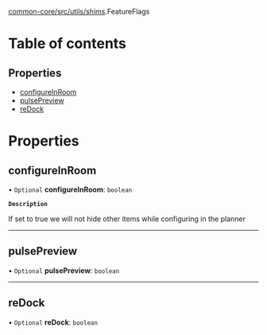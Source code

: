 [common-core/src/utils/shims](../modules/common_core_src_utils_shims.md).FeatureFlags

# Table of contents

## Properties

- [configureInRoom](common_core_src_utils_shims.FeatureFlags.md#configureinroom)
- [pulsePreview](common_core_src_utils_shims.FeatureFlags.md#pulsepreview)
- [reDock](common_core_src_utils_shims.FeatureFlags.md#redock)

# Properties

## configureInRoom

• `Optional` **configureInRoom**: `boolean`

**`Description`**

If set to true we will not hide other items while configuring in the planner

___

## pulsePreview

• `Optional` **pulsePreview**: `boolean`

___

## reDock

• `Optional` **reDock**: `boolean`
